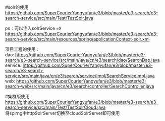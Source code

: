 #solr的使用</BR>
https://github.com/SuperCourierYangyufan/e3/blob/master/e3-search/e3-search-service/src/main/Test/TestSolr.java

ps：可以注入solrService
  =》</br>	https://github.com/SuperCourierYangyufan/e3/blob/master/e3-search/e3-search-service/src/main/resources/spring/applicationContext-solr.xml<br/>
    
项目工程的使用：</br>dao: https://github.com/SuperCourierYangyufan/e3/blob/master/e3-search/e3-search-service/src/main/java/cn/e3/search/dao/SearchDao.java <br/>
                service: https://github.com/SuperCourierYangyufan/e3/blob/master/e3-search/e3-search-service/src/main/java/cn/e3/search/service/Impl/SearchServiceImpl.java<br/>
                web: https://github.com/SuperCourierYangyufan/e3/blob/master/e3-search-web/src/main/java/cn/e3/search/controller/SearchController.java<br/>
                
                
                
                
#集群版使用</br>
https://github.com/SuperCourierYangyufan/e3/blob/master/e3-search/e3-search-service/src/main/Test/TestSolrCloud.java</br>
将spirng中httpSolrServer切换至cloudSolrServer即可使用



